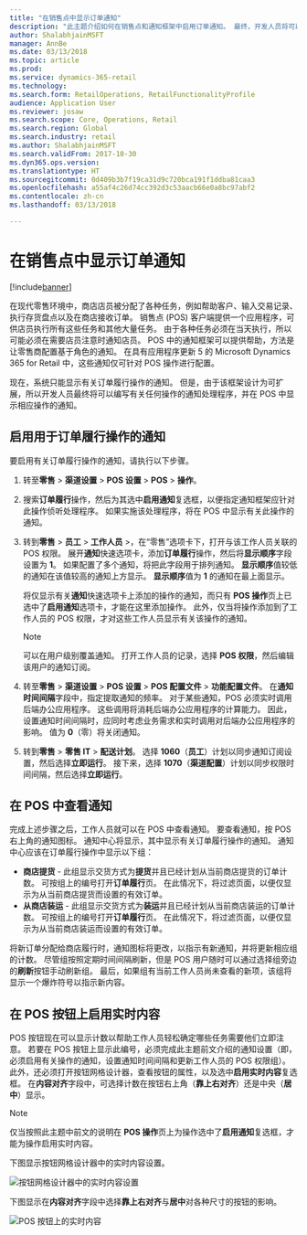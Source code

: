 ```yaml
---
title: "在销售点中显示订单通知"
description: "此主题介绍如何在销售点和通知框架中启用订单通知。 最终，开发人员将可以将这些通知延伸到订单履行操作之外的操作。"
author: ShalabhjainMSFT
manager: AnnBe
ms.date: 03/13/2018
ms.topic: article
ms.prod: 
ms.service: dynamics-365-retail
ms.technology: 
ms.search.form: RetailOperations, RetailFunctionalityProfile
audience: Application User
ms.reviewer: josaw
ms.search.scope: Core, Operations, Retail
ms.search.region: Global
ms.search.industry: retail
ms.author: ShalabhjainMSFT
ms.search.validFrom: 2017-10-30
ms.dyn365.ops.version: 
ms.translationtype: HT
ms.sourcegitcommit: 0d409b3b7f19ca31d9c720bca191f1ddba81caa3
ms.openlocfilehash: a55af4c26d74cc392d3c53aacb66e0a8bc97abf2
ms.contentlocale: zh-cn
ms.lasthandoff: 03/13/2018

---
```


# <a name="show-order-notifications-in-the-point-of-sale"></a>在销售点中显示订单通知

[!include[banner](includes/banner.md)]

在现代零售环境中，商店店员被分配了各种任务，例如帮助客户、输入交易记录、执行存货盘点以及在商店接收订单。 销售点 (POS) 客户端提供一个应用程序，可供店员执行所有这些任务和其他大量任务。 由于各种任务必须在当天执行，所以可能必须在需要店员注意时通知店员。 POS 中的通知框架可以提供帮助，方法是让零售商配置基于角色的通知。 在具有应用程序更新 5 的 Microsoft Dynamics 365 for Retail 中，这些通知仅可针对 POS 操作进行配置。

现在，系统只能显示有关订单履行操作的通知。 但是，由于该框架设计为可扩展，所以开发人员最终将可以编写有关任何操作的通知处理程序，并在 POS 中显示相应操作的通知。

## <a name="enable-notifications-for-order-fulfillment-operations"></a>启用用于订单履行操作的通知

要启用有关订单履行操作的通知，请执行以下步骤。

1. 转至**零售** &gt; **渠道设置** &gt; **POS 设置** &gt; **POS** &gt; **操作**。
2. 搜索**订单履行**操作，然后为其选中**启用通知**复选框，以便指定通知框架应针对此操作侦听处理程序。 如果实施该处理程序，将在 POS 中显示有关此操作的通知。
3. 转到**零售** &gt; **员工** &gt; **工作人员** &gt;，在“零售”选项卡下，打开与该工作人员关联的 POS 权限。 展开**通知**快速选项卡，添加**订单履行**操作，然后将**显示顺序**字段设置为 **1**。 如果配置了多个通知，将把此字段用于排列通知。 **显示顺序**值较低的通知在该值较高的通知上方显示。 **显示顺序**值为 **1** 的通知在最上面显示。

    将仅显示有关**通知**快速选项卡上添加的操作的通知，而只有 **POS 操作**页上已选中了**启用通知**选项卡，才能在这里添加操作。 此外，仅当将操作添加到了工作人员的 POS 权限，才对这些工作人员显示有关该操作的通知。

    > [!NOTE]
    > 可以在用户级别覆盖通知。 打开工作人员的记录，选择 **POS 权限**，然后编辑该用户的通知订阅。

4. 转至**零售** &gt; **渠道设置** &gt; **POS 设置** &gt; **POS 配置文件** &gt; **功能配置文件**。 在**通知时间间隔**字段中，指定提取通知的频率。 对于某些通知，POS 必须实时调用后端办公应用程序。 这些调用将消耗后端办公应用程序的计算能力。 因此，设置通知时间间隔时，应同时考虑业务需求和实时调用对后端办公应用程序的影响。 值为 **0**（零）将关闭通知。
5. 转到**零售** &gt; **零售 IT** &gt; **配送计划**。 选择 **1060**（**员工**）计划以同步通知订阅设置，然后选择**立即运行**。 接下来，选择 **1070**（**渠道配置**）计划以同步权限时间间隔，然后选择**立即运行**。

## <a name="view-notifications-in-the-pos"></a>在 POS 中查看通知

完成上述步骤之后，工作人员就可以在 POS 中查看通知。 要查看通知，按 POS 右上角的通知图标。 通知中心将显示，其中显示有关订单履行操作的通知。 通知中心应该在订单履行操作中显示以下组：

- **商店提货** - 此组显示交货方式为**提货**并且已经计划从当前商店提货的订单计数。 可按组上的编号打开**订单履行**页。 在此情况下，将过滤页面，以便仅显示为从当前商店提货而设置的有效订单。
- **从商店装运** - 此组显示交货方式为**装运**并且已经计划从当前商店装运的订单计数。 可按组上的编号打开**订单履行**页。 在此情况下，将过滤页面，以便仅显示为从当前商店装运而设置的有效订单。

将新订单分配给商店履行时，通知图标将更改，以指示有新通知，并将更新相应组的计数。 尽管组按照定期时间间隔刷新，但是 POS 用户随时可以通过选择组旁边的**刷新**按钮手动刷新组。 最后，如果组有当前工作人员尚未查看的新项，该组将显示一个爆炸符号以指示新内容。

## <a name="enable-live-content-on-pos-buttons"></a>在 POS 按钮上启用实时内容

POS 按钮现在可以显示计数以帮助工作人员轻松确定哪些任务需要他们立即注意。 若要在 POS 按钮上显示此编号，必须完成此主题前文介绍的通知设置（即，必须启用有关操作的通知，设置通知时间间隔和更新工作人员的 POS 权限组）。 此外，还必须打开按钮网格设计器，查看按钮的属性，以及选中**启用实时内容**复选框。 在**内容对齐**字段中，可选择计数在按钮右上角（**靠上右对齐**）还是中央（**居中**）显示。

> [!NOTE]
> 仅当按照此主题中前文的说明在 **POS 操作**页上为操作选中了**启用通知**复选框，才能为操作启用实时内容。

下图显示按钮网格设计器中的实时内容设置。

![按钮网格设计器中的实时内容设置](./media/ButtonGridDesigner.png "按钮网格设计器中的实时内容设置")

下图显示在**内容对齐**字段中选择**靠上右对齐**与**居中**对各种尺寸的按钮的影响。

![POS 按钮上的实时内容](./media/ButtonsWithLiveContent.png "POS 按钮上的实时内容")

